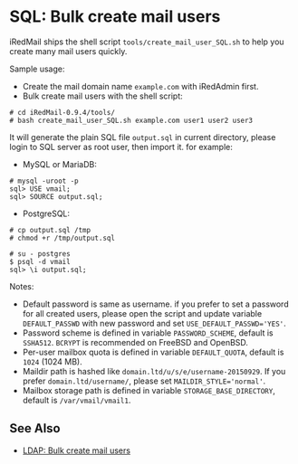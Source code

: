 # SQL: Bulk create mail users

iRedMail ships the shell script `tools/create_mail_user_SQL.sh` to help you
create many mail users quickly.

Sample usage:

* Create the mail domain name `example.com` with iRedAdmin first.
* Bulk create mail users with the shell script:

```shell
# cd iRedMail-0.9.4/tools/
# bash create_mail_user_SQL.sh example.com user1 user2 user3
```

It will generate the plain SQL file `output.sql` in current directory, please
login to SQL server as root user, then import it. for example:

* MySQL or MariaDB:

```shell
# mysql -uroot -p
sql> USE vmail;
sql> SOURCE output.sql;
```

* PostgreSQL:

```
# cp output.sql /tmp
# chmod +r /tmp/output.sql

# su - postgres
$ psql -d vmail
sql> \i output.sql;
```

Notes:

* Default password is same as username. if you prefer to set a password for all
  created users, please open the script and update variable `DEFAULT_PASSWD`
  with new password and set `USE_DEFAULT_PASSWD='YES'`.
* Password scheme is defined in variable `PASSWORD_SCHEME`, default is `SSHA512`.
  `BCRYPT` is recommended on FreeBSD and OpenBSD.
* Per-user mailbox quota is defined in variable `DEFAULT_QUOTA`, default is
  `1024` (1024 MB).
* Maildir path is hashed like  `domain.ltd/u/s/e/username-20150929`. If you
  prefer `domain.ltd/username/`, please set `MAILDIR_STYLE='normal'`.
* Mailbox storage path is defined in variable `STORAGE_BASE_DIRECTORY`, default
  is `/var/vmail/vmail1`.

## See Also

* [LDAP: Bulk create mail users](./ldap.bulk.create.mail.users.html)
